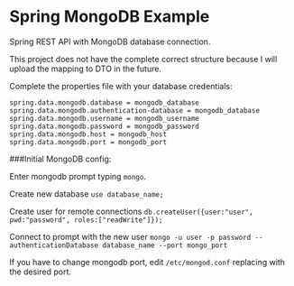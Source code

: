 # Spring MongoDB Example

Spring REST API with MongoDB database connection.

This project does not have the complete correct structure because I will upload the mapping to DTO in the future.

Complete the properties file with your database credentials:

```
spring.data.mongodb.database = mongodb_database
spring.data.mongodb.authentication-database = mongodb_database
spring.data.mongodb.username = mongodb_username
spring.data.mongodb.password = mongodb_password
spring.data.mongodb.host = mongodb_host
spring.data.mongodb.port = mongodb_port
```

###Initial MongoDB config:

Enter mongodb prompt typing ```mongo```.

Create new database ```use database_name;```

Create user for remote connections ```db.createUser({user:"user", pwd:"password", roles:["readWrite"]});```

Connect to prompt with the new user ```mongo -u user -p password --authenticationDatabase database_name --port mongo_port```

If you have to change mongodb port, edit ```/etc/mongod.conf``` replacing with the desired port.

